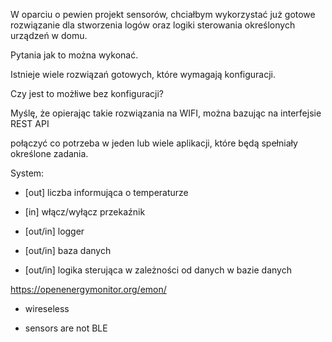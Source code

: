 W oparciu o pewien projekt sensorów, chciałbym wykorzystać już gotowe rozwiązanie dla stworzenia logów oraz logiki sterowania określonych urządzeń w domu.

Pytania jak to można wykonać.

Istnieje wiele rozwiązań gotowych, które wymagają konfiguracji.

Czy jest to możłiwe bez konfiguracji?

Myślę, że opierając takie rozwiązania na WIFI, można bazując na interfejsie REST API

połączyć co potrzeba w jeden lub wiele aplikacji, które będą spełniały określone zadania.



System:

+ [out] liczba informująca o temperaturze

+ [in] włącz/wyłącz przekaźnik

+ [out/in] logger

+ [out/in] baza danych

+ [out/in] logika sterująca w zależności od danych w bazie danych







https://openenergymonitor.org/emon/
+ wireseless
- sensors are not BLE